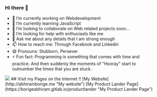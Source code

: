 ### Hi there 👋

<!--
**Abhiramborige/Abhiramborige** is a ✨ _special_ ✨ repository because its `README.md` (this file) appears on your GitHub profile.

Here are some ideas to get you started:-->

- 🔭 I’m currently working on Webdevelopment
- 🌱 I’m currently learning JavaScript
- 👯 I’m looking to collaborate on Web related projects soon...
- 🤔 I’m looking for help with enthuciasts like me
- 💬 Ask me about any details that I am strong enough
- 📫 How to reach me: Through Facebook and Linkedin
- 😄 Pronouns: Stubborn, Persever
- ⚡ Fun fact: Programming is something that comes with time and practice. And then suddenly the moments of "Hooray" start to outnumber the times that you are stuck.

<img src="https://github-readme-stats.vercel.app/api?username=Abhiramborige&&show_icons=true&title_color=ff3333&icon_color=ff661a&text_color=0000e6&bg_color=66ff99">
## Visit my Pages on the Internet !!
[My Website](http://abhiramborige.me "My website")
[My Product Lander Page](https://borigeabhiram.gitlab.io/productlander "My Product Lander Page")
